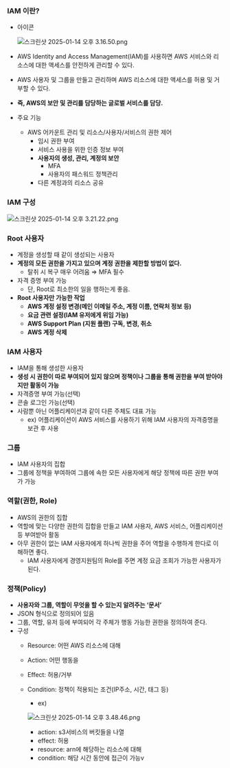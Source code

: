### IAM 이란?

- 아이콘

  ![스크린샷 2025-01-14 오후 3.16.50.png](https://prod-files-secure.s3.us-west-2.amazonaws.com/c4208ea1-f20c-48bd-b05a-8f485cb16b9b/efaf8a30-cbd3-4dd2-a51d-9c8bf9b57725/%E1%84%89%E1%85%B3%E1%84%8F%E1%85%B3%E1%84%85%E1%85%B5%E1%86%AB%E1%84%89%E1%85%A3%E1%86%BA_2025-01-14_%E1%84%8B%E1%85%A9%E1%84%92%E1%85%AE_3.16.50.png)

- AWS Identity and Access Management(IAM)를 사용하면 AWS 서비스와 리소스에 대한 액세스를 안전하게 관리할 수 있다.
- AWS 사용자 및 그룹을 만들고 관리하며 AWS 리소스에 대한 액세스를 허용 및 거부할 수 있다.
- **즉, AWS의 보안 및 관리를 담당하는 글로벌 서비스를 담당.**
- 주요 기능
    - AWS 어카운트 관리 및 리소스/사용자/서비스의 권한 제어
        - 임시 권한 부여
        - 서비스 사용을 위한 인증 정보 부여
        - **사용자의 생성, 관리, 계정의 보안**
            - MFA
            - 사용자의 패스워드 정책관리
        - 다른 계정과의 리소스 공유

### IAM 구성

![스크린샷 2025-01-14 오후 3.21.22.png](https://prod-files-secure.s3.us-west-2.amazonaws.com/c4208ea1-f20c-48bd-b05a-8f485cb16b9b/46bb3c4c-01c9-4cdc-8316-fea568c9a230/%E1%84%89%E1%85%B3%E1%84%8F%E1%85%B3%E1%84%85%E1%85%B5%E1%86%AB%E1%84%89%E1%85%A3%E1%86%BA_2025-01-14_%E1%84%8B%E1%85%A9%E1%84%92%E1%85%AE_3.21.22.png)

### Root 사용자

- 계정을 생성할 때 같이 생성되는 사용자
- **계정의 모든 권한을 가지고 있으며 계정 권한을 제한할 방법이 없다.**
    - 탈취 시 복구 매우 어려움 ⇒ MFA 필수
- 자격 증명 부여 가능
    - 단, Root로 최소한의 일을 행하는게 좋음.
- **Root 사용자만 가능한 작업**
    - **AWS 계정 설정 변경(메인 이메일 주소, 계정 이름, 연락처 정보 등)**
    - **요금 관련 설정(IAM 유저에게 위임 가능)**
    - **AWS Support Plan (지원 플랜) 구독, 변경, 취소**
    - **AWS 계정 삭제**

### IAM 사용자

- IAM을 통해 생성한 사용자
- **생성 시 권한이 따로 부여되어 있지 않으며 정책이나 그룹을 통해 권한을 부여 받아야지만 활동이 가능**
- 자격증명 부여 가능(선택)
- 콘솔 로그인 가능(선택)
- 사람뿐 아닌 어플리케이션과 같이 다른 주체도 대표 가능
    - ex) 어플리케이션이 AWS 서비스를 사용하기 위해 IAM 사용자의 자격증명을 보관 후 사용

### 그룹

- IAM 사용자의 집합
- 그룹에 정책을 부여하여 그룹에 속한 모든 사용자에게 해당 정책에 따른 권한 부여가 가능

### 역할(권한, Role)

- AWS의 권한의 집합
- 역할에 맞는 다양한 권한의 집합을 만들고 IAM 사용자, AWS 서비스, 어플리케이션 등 부여받아 활동
- 아무 권한이 없는 IAM 사용자에게 하나씩 권한을 주어 역할을 수행하게 한다로 이해하면 좋다.
    - IAM 사용자에게 경영지원팀의 Role를 주면 계정 요금 조회가 가능한 사용자가 된다.

### 정책(Policy)

- **사용자와 그룹, 역할이 무엇을 할 수 있는지 알려주는 ‘문서’**
- JSON 형식으로 정의되어 있음
- 그룹, 역할, 유저 등에 부여되어 각 주체가 행동 가능한 권한을 정의하여 준다.
- 구성
    - Resource: 어떤 AWS 리소스에 대해
    - Action: 어떤 행동을
    - Effect: 허용/거부
    - Condition: 정책이 적용되는 조건(IP주소, 시간, 태그 등)
        - ex)

      ![스크린샷 2025-01-14 오후 3.48.46.png](https://prod-files-secure.s3.us-west-2.amazonaws.com/c4208ea1-f20c-48bd-b05a-8f485cb16b9b/f413d39a-8fb1-47ee-896c-ecf15ab9a4e4/%E1%84%89%E1%85%B3%E1%84%8F%E1%85%B3%E1%84%85%E1%85%B5%E1%86%AB%E1%84%89%E1%85%A3%E1%86%BA_2025-01-14_%E1%84%8B%E1%85%A9%E1%84%92%E1%85%AE_3.48.46.png)

        - action: s3서비스의 버킷들을 나열
        - effect: 허용
        - resource: arn에 해당하는 리소스에 대해
        - condition: 해당 시간 동안에 접근이 가능v